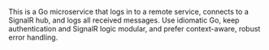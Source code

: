 <!-- Use this file to provide workspace-specific custom instructions to Copilot. For more details, visit https://code.visualstudio.com/docs/copilot/copilot-customization#_use-a-githubcopilotinstructionsmd-file -->

This is a Go microservice that logs in to a remote service, connects to a SignalR hub, and logs all received messages. Use idiomatic Go, keep authentication and SignalR logic modular, and prefer context-aware, robust error handling.
